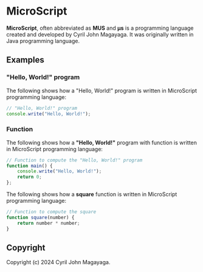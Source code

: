 # MicroScript

**MicroScript**, often abbreviated as **MUS** and **μs** is a programming language created and developed by Cyril John Magayaga. It was originally written in Java programming language.

## Examples

### "Hello, World!" program

The following shows how a "Hello, World!" program is written in MicroScript programming language:

```js
// "Hello, World!" program
console.write("Hello, World!");
```

### Function

The following shows how a **"Hello, World!"** program with function is written in MicroScript programming language:

```js
// Function to compute the "Hello, World!" program
function main() {
    console.write("Hello, World!");
    return 0;
};
```

The following shows how a **square** function is written in MicroScript programming language:

```js
// Function to compute the square
function square(number) {
    return number * number;
}
```

## Copyright

Copyright (c) 2024 Cyril John Magayaga.
